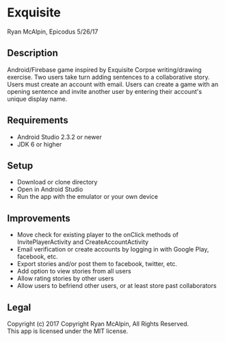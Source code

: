 # Exquisite
Ryan McAlpin, Epicodus 5/26/17

## Description
Android/Firebase game inspired by Exquisite Corpse writing/drawing exercise. Two users take turn adding sentences to a collaborative story. Users must create an account with email. Users can create a game with an opening sentence and invite another user by entering their account's unique display name.

## Requirements
* Android Studio 2.3.2 or newer
* JDK 6 or higher

## Setup
* Download or clone directory
* Open in Android Studio
* Run the app with the emulator or your own device

## Improvements
* Move check for existing player to the onClick methods of InvitePlayerActivity and CreateAccountActivity
* Email verification or create accounts by logging in with Google Play, facebook, etc.
* Export stories and/or post them to facebook, twitter, etc.
* Add option to view stories from all users
* Allow rating stories by other users
* Allow users to befriend other users, or at least store past collaborators

## Legal
Copyright (c) 2017 Copyright Ryan McAlpin, All Rights Reserved.<br>
This app is licensed under the MIT license.
